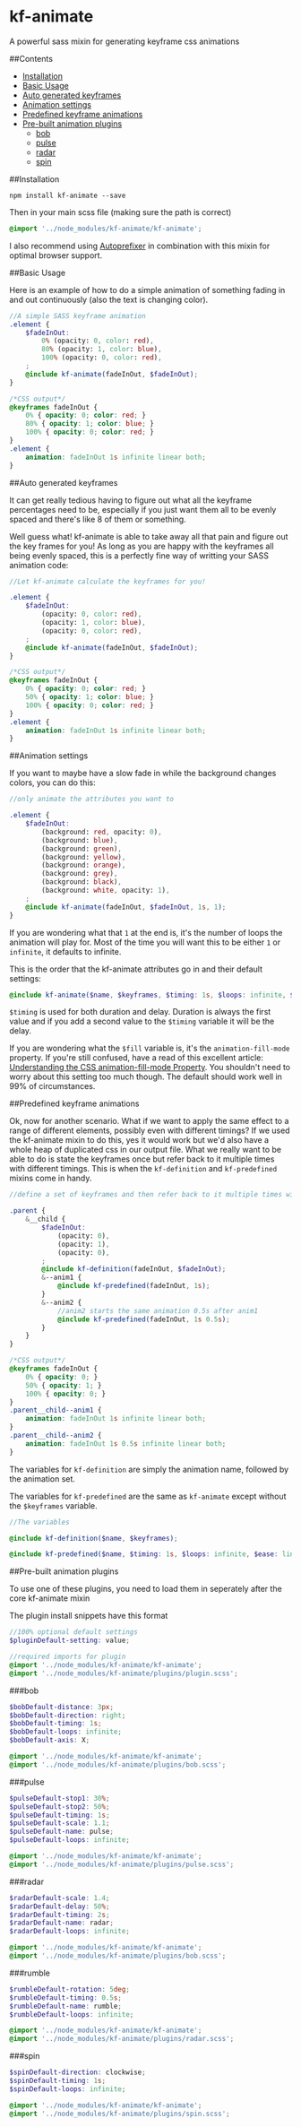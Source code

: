 # kf-animate
A powerful sass mixin for generating keyframe css animations

##Contents

* [Installation](#installation)
* [Basic Usage](#basic-usage)
* [Auto generated keyframes](#auto-generated-keyframes)
* [Animation settings](#animation-settings)
* [Predefined keyframe animations](#predefined-keyframe-animations)
* [Pre-built animation plugins](#pre-built-animation-plugins)
  * [bob](#bob)
  * [pulse](#pulse)
  * [radar](#radar)
  * [spin](#spin)

##Installation

```````
npm install kf-animate --save
```````

Then in your main scss file (making sure the path is correct)

``````scss
@import '../node_modules/kf-animate/kf-animate';
``````

I also recommend using [Autoprefixer](https://github.com/postcss/autoprefixer) in combination with this mixin for optimal browser support.

##Basic Usage

Here is an example of how to do a simple animation of something fading in and out continuously (also the text is changing color).

`````````````SCSS
//A simple SASS keyframe animation
.element {
    $fadeInOut:
        0% (opacity: 0, color: red),
        80% (opacity: 1, color: blue),
        100% (opacity: 0, color: red),
    ;
    @include kf-animate(fadeInOut, $fadeInOut);
}
```````````````````````
```````````````````````CSS
/*CSS output*/
@keyframes fadeInOut {
    0% { opacity: 0; color: red; }
    80% { opacity: 1; color: blue; }
    100% { opacity: 0; color: red; }
}
.element {
    animation: fadeInOut 1s infinite linear both;
}
```````````````````````

##Auto generated keyframes

It can get really tedious having to figure out what all the keyframe percentages need to be, especially if you just want them all to be evenly spaced and there's like 8 of them or something.

Well guess what! kf-animate is able to take away all that pain and figure out the key frames for you! As long as you are happy with the keyframes all being evenly spaced, this is a perfectly fine way of writting your SASS animation code:

`````````````SCSS
//Let kf-animate calculate the keyframes for you!

.element {
    $fadeInOut:
        (opacity: 0, color: red),
        (opacity: 1, color: blue),
        (opacity: 0, color: red),
    ;
    @include kf-animate(fadeInOut, $fadeInOut);
}
```````````````````````
```````````````````````CSS
/*CSS output*/
@keyframes fadeInOut {
    0% { opacity: 0; color: red; }
    50% { opacity: 1; color: blue; }
    100% { opacity: 0; color: red; }
}
.element {
    animation: fadeInOut 1s infinite linear both;
}
```````````````````````

##Animation settings

If you want to maybe have a slow fade in while the background changes colors, you can do this:

`````````````SCSS
//only animate the attributes you want to

.element {
    $fadeInOut:
        (background: red, opacity: 0),
        (background: blue),
        (background: green),
        (background: yellow),
        (background: orange),
        (background: grey),
        (background: black),
        (background: white, opacity: 1),
    ;
    @include kf-animate(fadeInOut, $fadeInOut, 1s, 1);
}
```````````````````````

If you are wondering what that `1` at the end is, it's the number of loops the animation will play for. Most of the time you will want this to be either `1` or `infinite`, it defaults to infinite.

This is the order that the kf-animate attributes go in and their default settings:

`````````````SCSS
@include kf-animate($name, $keyframes, $timing: 1s, $loops: infinite, $ease: linear, $fill: both)
```````````````````````

`$timing` is used for both duration and delay. Duration is always the first value and if you add a second value to the `$timing` variable it will be the delay.

If you are wondering what the `$fill` variable is, it's the `animation-fill-mode` property. If you're still confused, have a read of this excellent article: [Understanding the CSS animation-fill-mode Property](http://www.sitepoint.com/understanding-css-animation-fill-mode-property/). You shouldn't need to worry about this setting too much though. The default should work well in 99% of circumstances.

##Predefined keyframe animations

Ok, now for another scenario. What if we want to apply the same effect to a range of different elements, possibly even with different timings? If we used the kf-animate mixin to do this, yes it would work but we'd also have a whole heap of duplicated css in our output file. What we really want to be able to do is state the keyframes once but refer back to it multiple times with different timings. This is when the `kf-definition` and `kf-predefined` mixins come in handy.

`````````````SCSS
//define a set of keyframes and then refer back to it multiple times with different timings

.parent {
    &__child {
        $fadeInOut:
            (opacity: 0),
            (opacity: 1),
            (opacity: 0),
        ;
        @include kf-definition(fadeInOut, $fadeInOut);
        &--anim1 {
            @include kf-predefined(fadeInOut, 1s);
        }
        &--anim2 {
            //anim2 starts the same animation 0.5s after anim1
            @include kf-predefined(fadeInOut, 1s 0.5s);
        }
    }
}
```````````````````````
```````````````````````CSS
/*CSS output*/
@keyframes fadeInOut {
    0% { opacity: 0; }
    50% { opacity: 1; }
    100% { opacity: 0; }
}
.parent__child--anim1 {
    animation: fadeInOut 1s infinite linear both;
}
.parent__child--anim2 {
    animation: fadeInOut 1s 0.5s infinite linear both;
}
```````````````````````

The variables for `kf-definition` are simply the animation name, followed by the animation set.

The variables for `kf-predefined` are the same as `kf-animate` except without the `$keyframes` variable.

`````````````SCSS
//The variables

@include kf-definition($name, $keyframes);

@include kf-predefined($name, $timing: 1s, $loops: infinite, $ease: linear, $fill: both);
```````````````````````

##Pre-built animation plugins

To use one of these plugins, you need to load them in seperately after the core kf-animate mixin

The plugin install snippets have this format

``````````scss
//100% optional default settings
$pluginDefault-setting: value;

//required imports for plugin
@import '../node_modules/kf-animate/kf-animate';
@import '../node_modules/kf-animate/plugins/plugin.scss';
``````````

###bob

``````````scss
$bobDefault-distance: 3px;
$bobDefault-direction: right;
$bobDefault-timing: 1s;
$bobDefault-loops: infinite;
$bobDefault-axis: X;

@import '../node_modules/kf-animate/kf-animate';
@import '../node_modules/kf-animate/plugins/bob.scss';
``````````

###pulse

``````````scss
$pulseDefault-stop1: 30%;
$pulseDefault-stop2: 50%;
$pulseDefault-timing: 1s;
$pulseDefault-scale: 1.1;
$pulseDefault-name: pulse;
$pulseDefault-loops: infinite;

@import '../node_modules/kf-animate/kf-animate';
@import '../node_modules/kf-animate/plugins/pulse.scss';
``````````


###radar

``````````scss
$radarDefault-scale: 1.4;
$radarDefault-delay: 50%;
$radarDefault-timing: 2s;
$radarDefault-name: radar;
$radarDefault-loops: infinite;

@import '../node_modules/kf-animate/kf-animate';
@import '../node_modules/kf-animate/plugins/bob.scss';
``````````

###rumble

``````````scss
$rumbleDefault-rotation: 5deg;
$rumbleDefault-timing: 0.5s;
$rumbleDefault-name: rumble;
$rumbleDefault-loops: infinite;

@import '../node_modules/kf-animate/kf-animate';
@import '../node_modules/kf-animate/plugins/radar.scss';
``````````

###spin

``````````scss
$spinDefault-direction: clockwise;
$spinDefault-timing: 1s;
$spinDefault-loops: infinite;

@import '../node_modules/kf-animate/kf-animate';
@import '../node_modules/kf-animate/plugins/spin.scss';
``````````
